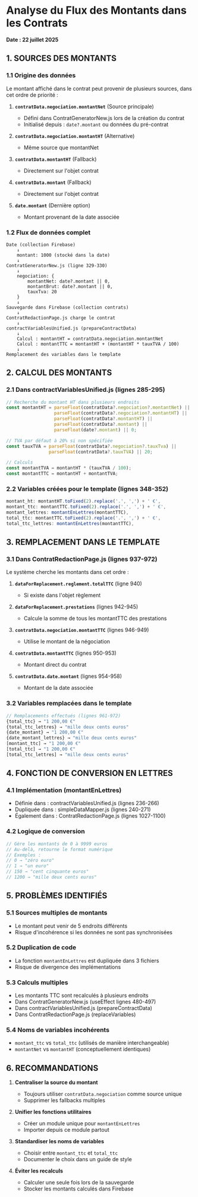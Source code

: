 # Analyse du Flux des Montants dans les Contrats
**Date : 22 juillet 2025**

## 1. SOURCES DES MONTANTS

### 1.1 Origine des données
Le montant affiché dans le contrat peut provenir de plusieurs sources, dans cet ordre de priorité :

1. **`contratData.negociation.montantNet`** (Source principale)
   - Défini dans ContratGeneratorNew.js lors de la création du contrat
   - Initialisé depuis : `date?.montant` ou données du pré-contrat

2. **`contratData.negociation.montantHT`** (Alternative)
   - Même source que montantNet

3. **`contratData.montantHT`** (Fallback)
   - Directement sur l'objet contrat

4. **`contratData.montant`** (Fallback)
   - Directement sur l'objet contrat

5. **`date.montant`** (Dernière option)
   - Montant provenant de la date associée

### 1.2 Flux de données complet

```
Date (collection Firebase)
    ↓
    montant: 1000 (stocké dans la date)
    ↓
ContratGeneratorNew.js (ligne 329-330)
    ↓
    negociation: {
        montantNet: date?.montant || 0,
        montantBrut: date?.montant || 0,
        tauxTva: 20
    }
    ↓
Sauvegarde dans Firebase (collection contrats)
    ↓
ContratRedactionPage.js charge le contrat
    ↓
contractVariablesUnified.js (prepareContractData)
    ↓
    Calcul : montantHT = contratData.negociation.montantNet
    Calcul : montantTTC = montantHT + (montantHT * tauxTVA / 100)
    ↓
Remplacement des variables dans le template
```

## 2. CALCUL DES MONTANTS

### 2.1 Dans contractVariablesUnified.js (lignes 285-295)
```javascript
// Recherche du montant HT dans plusieurs endroits
const montantHT = parseFloat(contratData?.negociation?.montantNet) || 
                  parseFloat(contratData?.negociation?.montantHT) ||
                  parseFloat(contratData?.montantHT) ||
                  parseFloat(contratData?.montant) ||
                  parseFloat(date?.montant) || 0;

// TVA par défaut à 20% si non spécifiée
const tauxTVA = parseFloat(contratData?.negociation?.tauxTva) || 
                parseFloat(contratData?.tauxTVA) || 20;

// Calculs
const montantTVA = montantHT * (tauxTVA / 100);
const montantTTC = montantHT + montantTVA;
```

### 2.2 Variables créées pour le template (lignes 348-352)
```javascript
montant_ht: montantHT.toFixed(2).replace('.', ',') + ' €',
montant_ttc: montantTTC.toFixed(2).replace('.', ',') + ' €',
montant_lettres: montantEnLettres(montantTTC),
total_ttc: montantTTC.toFixed(2).replace('.', ',') + ' €',
total_ttc_lettres: montantEnLettres(montantTTC),
```

## 3. REMPLACEMENT DANS LE TEMPLATE

### 3.1 Dans ContratRedactionPage.js (lignes 937-972)

Le système cherche les montants dans cet ordre :

1. **`dataForReplacement.reglement.totalTTC`** (ligne 940)
   - Si existe dans l'objet règlement

2. **`dataForReplacement.prestations`** (lignes 942-945)
   - Calcule la somme de tous les montantTTC des prestations

3. **`contratData.negociation.montantTTC`** (lignes 946-949)
   - Utilise le montant de la négociation

4. **`contratData.montantTTC`** (lignes 950-953)
   - Montant direct du contrat

5. **`contratData.date.montant`** (lignes 954-958)
   - Montant de la date associée

### 3.2 Variables remplacées dans le template
```javascript
// Remplacements effectués (lignes 961-972)
{total_ttc} → "1 200,00 €"
{total_ttc_lettres} → "mille deux cents euros"
{date_montant} → "1 200,00 €"
{date_montant_lettres} → "mille deux cents euros"
[montant_ttc] → "1 200,00 €"
[total_ttc] → "1 200,00 €"
[total_ttc_lettres] → "mille deux cents euros"
```

## 4. FONCTION DE CONVERSION EN LETTRES

### 4.1 Implémentation (montantEnLettres)
- Définie dans : contractVariablesUnified.js (lignes 236-266)
- Dupliquée dans : simpleDataMapper.js (lignes 240-271)
- Également dans : ContratRedactionPage.js (lignes 1027-1100)

### 4.2 Logique de conversion
```javascript
// Gère les montants de 0 à 9999 euros
// Au-delà, retourne le format numérique
// Exemples :
// 0 → "zéro euro"
// 1 → "un euro"
// 150 → "cent cinquante euros"
// 1200 → "mille deux cents euros"
```

## 5. PROBLÈMES IDENTIFIÉS

### 5.1 Sources multiples de montants
- Le montant peut venir de 5 endroits différents
- Risque d'incohérence si les données ne sont pas synchronisées

### 5.2 Duplication de code
- La fonction `montantEnLettres` est dupliquée dans 3 fichiers
- Risque de divergence des implémentations

### 5.3 Calculs multiples
- Les montants TTC sont recalculés à plusieurs endroits
- Dans ContratGeneratorNew.js (useEffect lignes 480-497)
- Dans contractVariablesUnified.js (prepareContractData)
- Dans ContratRedactionPage.js (replaceVariables)

### 5.4 Noms de variables incohérents
- `montant_ttc` vs `total_ttc` (utilisés de manière interchangeable)
- `montantNet` vs `montantHT` (conceptuellement identiques)

## 6. RECOMMANDATIONS

1. **Centraliser la source du montant**
   - Toujours utiliser `contratData.negociation` comme source unique
   - Supprimer les fallbacks multiples

2. **Unifier les fonctions utilitaires**
   - Créer un module unique pour `montantEnLettres`
   - Importer depuis ce module partout

3. **Standardiser les noms de variables**
   - Choisir entre `montant_ttc` et `total_ttc`
   - Documenter le choix dans un guide de style

4. **Éviter les recalculs**
   - Calculer une seule fois lors de la sauvegarde
   - Stocker les montants calculés dans Firebase
